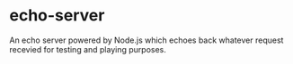 # echo-server
An echo server powered by Node.js which echoes back whatever request recevied for testing and playing purposes.
